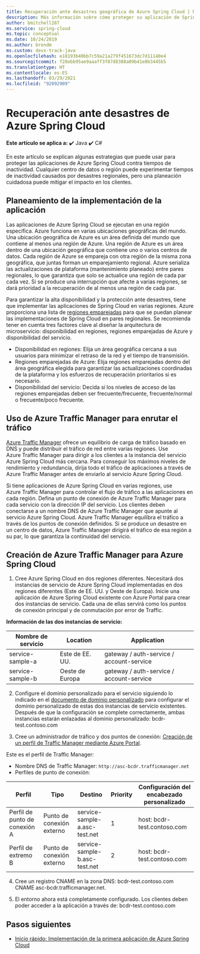 ```yaml
---
title: Recuperación ante desastres geográfica de Azure Spring Cloud | Microsoft Docs
description: Más información sobre cómo proteger su aplicación de Spring Cloud ante interrupciones regionales
author: bmitchell287
ms.service: spring-cloud
ms.topic: conceptual
ms.date: 10/24/2019
ms.author: brendm
ms.custom: devx-track-java
ms.openlocfilehash: e18193b40bb7c59a21a279f451673dc7d11140e4
ms.sourcegitcommit: f28ebb95ae9aaaff3f87d8388a09b41e0b3445b5
ms.translationtype: HT
ms.contentlocale: es-ES
ms.lasthandoff: 03/29/2021
ms.locfileid: "92092909"
---
```

# <a name="azure-spring-cloud-disaster-recovery"></a>Recuperación ante desastres de Azure Spring Cloud

**Este artículo se aplica a:** ✔️ Java ✔️ C#

En este artículo se explican algunas estrategias que puede usar para proteger las aplicaciones de Azure Spring Cloud contra tiempos de inactividad.  Cualquier centro de datos o región puede experimentar tiempos de inactividad causados por desastres regionales, pero una planeación cuidadosa puede mitigar el impacto en los clientes.

## <a name="plan-your-application-deployment"></a>Planeamiento de la implementación de la aplicación

Las aplicaciones de Azure Spring Cloud se ejecutan en una región específica.  Azure funciona en varias ubicaciones geográficas del mundo. Una ubicación geográfica de Azure es un área definida del mundo que contiene al menos una región de Azure. Una región de Azure es un área dentro de una ubicación geográfica que contiene uno o varios centros de datos.  Cada región de Azure se empareja con otra región de la misma zona geográfica, que juntas forman un emparejamiento regional. Azure serializa las actualizaciones de plataforma (mantenimiento planeado) entre pares regionales, lo que garantiza que solo se actualice una región de cada par cada vez. Si se produce una interrupción que afecte a varias regiones, se dará prioridad a la recuperación de al menos una región de cada par.

Para garantizar la alta disponibilidad y la protección ante desastres, tiene que implementar las aplicaciones de Spring Cloud en varias regiones.  Azure proporciona una lista de [regiones emparejadas](../best-practices-availability-paired-regions.md) para que se puedan planear las implementaciones de Spring Cloud en pares regionales.  Se recomienda tener en cuenta tres factores clave al diseñar la arquitectura de microservicio: disponibilidad en regiones, regiones emparejadas de Azure y disponibilidad del servicio.

*  Disponibilidad en regiones:  Elija un área geográfica cercana a sus usuarios para minimizar el retraso de la red y el tiempo de transmisión.
*  Regiones emparejadas de Azure:  Elija regiones emparejadas dentro del área geográfica elegida para garantizar las actualizaciones coordinadas de la plataforma y los esfuerzos de recuperación prioritarios si es necesario.
*  Disponibilidad del servicio:   Decida si los niveles de acceso de las regiones emparejadas deben ser frecuente/frecuente, frecuente/normal o frecuente/poco frecuente.

## <a name="use-azure-traffic-manager-to-route-traffic"></a>Uso de Azure Traffic Manager para enrutar el tráfico

[Azure Traffic Manager](../traffic-manager/traffic-manager-overview.md) ofrece un equilibrio de carga de tráfico basado en DNS y puede distribuir el tráfico de red entre varias regiones.  Use Azure Traffic Manager para dirigir a los clientes a la instancia del servicio Azure Spring Cloud más cercana.  Para conseguir los máximos niveles de rendimiento y redundancia, dirija todo el tráfico de aplicaciones a través de Azure Traffic Manager antes de enviarlo al servicio Azure Spring Cloud.

Si tiene aplicaciones de Azure Spring Cloud en varias regiones, use Azure Traffic Manager para controlar el flujo de tráfico a las aplicaciones en cada región.  Defina un punto de conexión de Azure Traffic Manager para cada servicio con la dirección IP del servicio. Los clientes deben conectarse a un nombre DNS de Azure Traffic Manager que apunte al servicio Azure Spring Cloud.  Azure Traffic Manager equilibra el tráfico a través de los puntos de conexión definidos.  Si se produce un desastre en un centro de datos, Azure Traffic Manager dirigirá el tráfico de esa región a su par, lo que garantiza la continuidad del servicio.

## <a name="create-azure-traffic-manager-for-azure-spring-cloud"></a>Creación de Azure Traffic Manager para Azure Spring Cloud

1. Cree Azure Spring Cloud en dos regiones diferentes.
Necesitará dos instancias de servicio de Azure Spring Cloud implementadas en dos regiones diferentes (Este de EE. UU. y Oeste de Europa). Inicie una aplicación de Azure Spring Cloud existente con Azure Portal para crear dos instancias de servicio. Cada una de ellas servirá como los puntos de conexión principal y de conmutación por error de Traffic. 

**Información de las dos instancias de servicio:**

| Nombre de servicio | Location | Application |
|--|--|--|
| service-sample-a | Este de EE. UU. | gateway / auth-service / account-service |
| service-sample-b | Oeste de Europa | gateway / auth-service / account-service |

2. Configure el dominio personalizado para el servicio siguiendo lo indicado en el [documento de dominio personalizado](spring-cloud-tutorial-custom-domain.md) para configurar el dominio personalizado de estas dos instancias de servicio existentes. Después de que la configuración se complete correctamente, ambas instancias estarán enlazadas al dominio personalizado: bcdr-test.contoso.com

3. Cree un administrador de tráfico y dos puntos de conexión: [Creación de un perfil de Traffic Manager mediante Azure Portal](../traffic-manager/quickstart-create-traffic-manager-profile.md).

Este es el perfil de Traffic Manager:
* Nombre DNS de Traffic Manager: `http://asc-bcdr.trafficmanager.net`
* Perfiles de punto de conexión: 

| Perfil | Tipo | Destino | Priority | Configuración del encabezado personalizado |
|--|--|--|--|--|
| Perfil de punto de conexión A | Punto de conexión externo | service-sample-a.asc-test.net | 1 | host: bcdr-test.contoso.com |
| Perfil de extremo B | Punto de conexión externo | service-sample-b.asc-test.net | 2 | host: bcdr-test.contoso.com |

4. Cree un registro CNAME en la zona DNS: bcdr-test.contoso.com CNAME asc-bcdr.trafficmanager.net. 

5. El entorno ahora está completamente configurado. Los clientes deben poder acceder a la aplicación a través de: bcdr-test.contoso.com

## <a name="next-steps"></a>Pasos siguientes

* [Inicio rápido: Implementación de la primera aplicación de Azure Spring Cloud](spring-cloud-quickstart.md)
